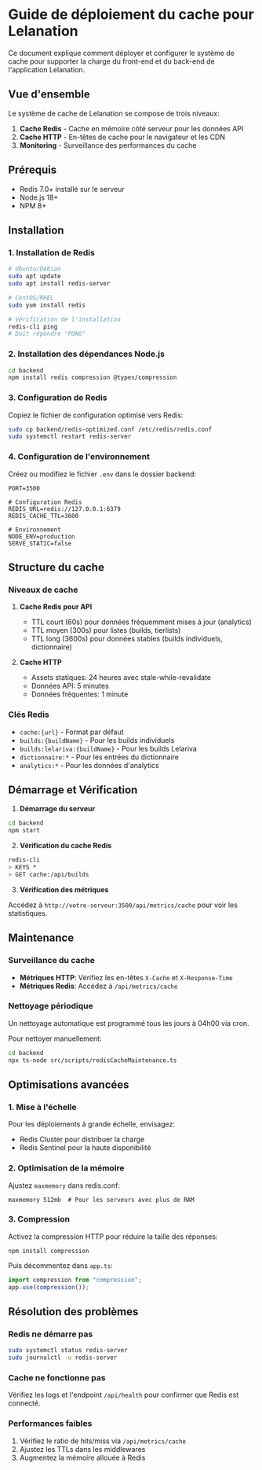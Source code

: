 # Guide de déploiement du cache pour Lelanation

Ce document explique comment déployer et configurer le système de cache pour supporter la charge du front-end et du back-end de l'application Lelanation.

## Vue d'ensemble

Le système de cache de Lelanation se compose de trois niveaux:

1. **Cache Redis** - Cache en mémoire côté serveur pour les données API
2. **Cache HTTP** - En-têtes de cache pour le navigateur et les CDN
3. **Monitoring** - Surveillance des performances du cache

## Prérequis

- Redis 7.0+ installé sur le serveur
- Node.js 18+
- NPM 8+

## Installation

### 1. Installation de Redis

```bash
# Ubuntu/Debian
sudo apt update
sudo apt install redis-server

# CentOS/RHEL
sudo yum install redis

# Vérification de l'installation
redis-cli ping
# Doit répondre "PONG"
```

### 2. Installation des dépendances Node.js

```bash
cd backend
npm install redis compression @types/compression
```

### 3. Configuration de Redis

Copiez le fichier de configuration optimisé vers Redis:

```bash
sudo cp backend/redis-optimized.conf /etc/redis/redis.conf
sudo systemctl restart redis-server
```

### 4. Configuration de l'environnement

Créez ou modifiez le fichier `.env` dans le dossier backend:

```
PORT=3500

# Configuration Redis
REDIS_URL=redis://127.0.0.1:6379
REDIS_CACHE_TTL=3600

# Environnement
NODE_ENV=production
SERVE_STATIC=false
```

## Structure du cache

### Niveaux de cache

1. **Cache Redis pour API**
   - TTL court (60s) pour données fréquemment mises à jour (analytics)
   - TTL moyen (300s) pour listes (builds, tierlists)
   - TTL long (3600s) pour données stables (builds individuels, dictionnaire)

2. **Cache HTTP**
   - Assets statiques: 24 heures avec stale-while-revalidate
   - Données API: 5 minutes
   - Données fréquentes: 1 minute

### Clés Redis

- `cache:{url}` - Format par défaut
- `builds:{buildName}` - Pour les builds individuels
- `builds:lelariva:{buildName}` - Pour les builds Lelariva
- `dictionnaire:*` - Pour les entrées du dictionnaire
- `analytics:*` - Pour les données d'analytics

## Démarrage et Vérification

1. **Démarrage du serveur**

```bash
cd backend
npm start
```

2. **Vérification du cache Redis**

```bash
redis-cli
> KEYS *
> GET cache:/api/builds
```

3. **Vérification des métriques**

Accédez à `http://votre-serveur:3500/api/metrics/cache` pour voir les statistiques.

## Maintenance

### Surveillance du cache

- **Métriques HTTP**: Vérifiez les en-têtes `X-Cache` et `X-Response-Time`
- **Métriques Redis**: Accédez à `/api/metrics/cache`

### Nettoyage périodique

Un nettoyage automatique est programmé tous les jours à 04h00 via cron.

Pour nettoyer manuellement:

```bash
cd backend
npx ts-node src/scripts/redisCacheMaintenance.ts
```

## Optimisations avancées

### 1. Mise à l'échelle

Pour les déploiements à grande échelle, envisagez:

- Redis Cluster pour distribuer la charge
- Redis Sentinel pour la haute disponibilité

### 2. Optimisation de la mémoire

Ajustez `maxmemory` dans redis.conf:

```
maxmemory 512mb  # Pour les serveurs avec plus de RAM
```

### 3. Compression

Activez la compression HTTP pour réduire la taille des réponses:

```
npm install compression
```

Puis décommentez dans `app.ts`:

```typescript
import compression from "compression";
app.use(compression());
```

## Résolution des problèmes

### Redis ne démarre pas

```bash
sudo systemctl status redis-server
sudo journalctl -u redis-server
```

### Cache ne fonctionne pas

Vérifiez les logs et l'endpoint `/api/health` pour confirmer que Redis est connecté.

### Performances faibles

1. Vérifiez le ratio de hits/miss via `/api/metrics/cache`
2. Ajustez les TTLs dans les middlewares
3. Augmentez la mémoire allouée à Redis
